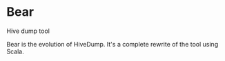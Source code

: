 # Bear
Hive dump tool

Bear is the evolution of HiveDump. It's a complete rewrite of the tool using Scala. 
